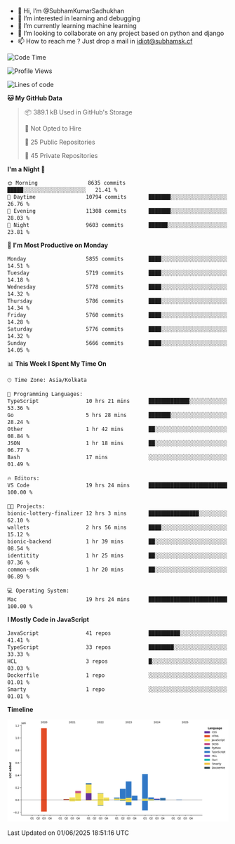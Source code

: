 - 👋 Hi, I’m @SubhamKumarSadhukhan
- 👀 I’m interested in learning and debugging
- 🌱 I’m currently learning machine learning
- 💞️ I’m looking to collaborate on any project based on python and django
- 📫 How to reach me ?
      Just drop a mail in idiot@subhamsk.cf

<!---
SubhamKumarSadhukhan/SubhamKumarSadhukhan is a ✨ special ✨ repository because its `README.md` (this file) appears on your GitHub profile.
You can click the Preview link to take a look at your changes.
--->


<!--START_SECTION:waka-->
![Code Time](http://img.shields.io/badge/Code%20Time-2%2C942%20hrs%2013%20mins-blue)

![Profile Views](http://img.shields.io/badge/Profile%20Views-0-blue)

![Lines of code](https://img.shields.io/badge/From%20Hello%20World%20I%27ve%20Written-2.9%20million%20lines%20of%20code-blue)

**🐱 My GitHub Data** 

> 📦 389.1 kB Used in GitHub's Storage 
 > 
> 🚫 Not Opted to Hire
 > 
> 📜 25 Public Repositories 
 > 
> 🔑 45 Private Repositories 
 > 
**I'm a Night 🦉** 

```text
🌞 Morning                8635 commits        █████░░░░░░░░░░░░░░░░░░░░   21.41 % 
🌆 Daytime                10794 commits       ███████░░░░░░░░░░░░░░░░░░   26.76 % 
🌃 Evening                11308 commits       ███████░░░░░░░░░░░░░░░░░░   28.03 % 
🌙 Night                  9603 commits        ██████░░░░░░░░░░░░░░░░░░░   23.81 % 
```
📅 **I'm Most Productive on Monday** 

```text
Monday                   5855 commits        ████░░░░░░░░░░░░░░░░░░░░░   14.51 % 
Tuesday                  5719 commits        ████░░░░░░░░░░░░░░░░░░░░░   14.18 % 
Wednesday                5778 commits        ████░░░░░░░░░░░░░░░░░░░░░   14.32 % 
Thursday                 5786 commits        ████░░░░░░░░░░░░░░░░░░░░░   14.34 % 
Friday                   5760 commits        ████░░░░░░░░░░░░░░░░░░░░░   14.28 % 
Saturday                 5776 commits        ████░░░░░░░░░░░░░░░░░░░░░   14.32 % 
Sunday                   5666 commits        ████░░░░░░░░░░░░░░░░░░░░░   14.05 % 
```


📊 **This Week I Spent My Time On** 

```text
🕑︎ Time Zone: Asia/Kolkata

💬 Programming Languages: 
TypeScript               10 hrs 21 mins      █████████████░░░░░░░░░░░░   53.36 % 
Go                       5 hrs 28 mins       ███████░░░░░░░░░░░░░░░░░░   28.24 % 
Other                    1 hr 42 mins        ██░░░░░░░░░░░░░░░░░░░░░░░   08.84 % 
JSON                     1 hr 18 mins        ██░░░░░░░░░░░░░░░░░░░░░░░   06.77 % 
Bash                     17 mins             ░░░░░░░░░░░░░░░░░░░░░░░░░   01.49 % 

🔥 Editors: 
VS Code                  19 hrs 24 mins      █████████████████████████   100.00 % 

🐱‍💻 Projects: 
bionic-lottery-finalizer 12 hrs 3 mins       ████████████████░░░░░░░░░   62.10 % 
wallets                  2 hrs 56 mins       ████░░░░░░░░░░░░░░░░░░░░░   15.12 % 
bionic-backend           1 hr 39 mins        ██░░░░░░░░░░░░░░░░░░░░░░░   08.54 % 
identitity               1 hr 25 mins        ██░░░░░░░░░░░░░░░░░░░░░░░   07.36 % 
common-sdk               1 hr 20 mins        ██░░░░░░░░░░░░░░░░░░░░░░░   06.89 % 

💻 Operating System: 
Mac                      19 hrs 24 mins      █████████████████████████   100.00 % 
```

**I Mostly Code in JavaScript** 

```text
JavaScript               41 repos            ██████████░░░░░░░░░░░░░░░   41.41 % 
TypeScript               33 repos            ████████░░░░░░░░░░░░░░░░░   33.33 % 
HCL                      3 repos             █░░░░░░░░░░░░░░░░░░░░░░░░   03.03 % 
Dockerfile               1 repo              ░░░░░░░░░░░░░░░░░░░░░░░░░   01.01 % 
Smarty                   1 repo              ░░░░░░░░░░░░░░░░░░░░░░░░░   01.01 % 
```



**Timeline**

![Lines of Code chart](https://raw.githubusercontent.com/SubhamKumarSadhukhan/SubhamKumarSadhukhan/main/assets/bar_graph.png)


 Last Updated on 01/06/2025 18:51:16 UTC
<!--END_SECTION:waka-->
